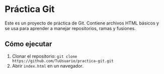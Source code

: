 # Práctica Git

Este es un proyecto de práctica de Git. Contiene archivos HTML básicos y se usa para aprender a manejar repositorios, ramas y fusiones.

## Cómo ejecutar

1. Clonar el repositorio: `git clone https://github.com/TuUsuario/practica-git.git`
2. Abrir `index.html` en un navegador.
